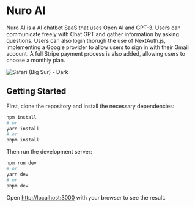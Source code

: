 # Nuro AI

Nuro AI is a AI chatbot SaaS that uses Open AI and GPT-3. Users can communicate freely with Chat GPT and gather information by asking questions. Users can also login thorugh the use of NextAuth.js, implementing a Google provider to allow users to sign in with their Gmail account. A full Stripe payment process is also added, allowing users to choose a monthly plan. 

![Safari (Big Sur) - Dark](https://github.com/TheHamzaDev/Nuro-AI/assets/143728239/06537cac-ebc6-438d-81e3-dee6b7f6d4ad)

## Getting Started

FIrst, clone the repository and install the necessary dependencies:

```bash
npm install
# or
yarn install
# or
pnpm install
```

Then run the development server:

```bash
npm run dev
# or
yarn dev
# or
pnpm dev
```

Open [http://localhost:3000](http://localhost:3000) with your browser to see the result.

